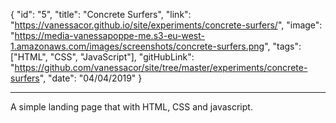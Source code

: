 {
"id": "5",
"title": "Concrete Surfers",
"link": "https://vanessacor.github.io/site/experiments/concrete-surfers/",
"image": "https://media-vanessapoppe-me.s3-eu-west-1.amazonaws.com/images/screenshots/concrete-surfers.png",
"tags": ["HTML", "CSS", "JavaScript"],
"gitHubLink": "https://github.com/vanessacor/site/tree/master/experiments/concrete-surfers",
"date": "04/04/2019"
}

---

A simple landing page that with HTML, CSS and javascript.
